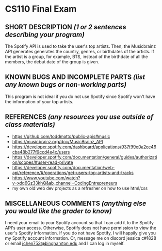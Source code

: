 # CS110 Final Exam

## SHORT DESCRIPTION *(1 or 2 sentences describing your program)*
The Spotify API is used to take the user's top artists. Then, the Musicbrainz API generates generates the country, genres, or birthdates of the artists. If the artist is a group, for example, BTS, instead of the birthdate of all the members, the debut date of the group is given.

## KNOWN BUGS AND INCOMPLETE PARTS *(list any known bugs or non-working parts)*
This program is not ideal if you do not use Spotify since Spotify won't have the information of your top artists.

## REFERENCES *(any resources you use outside of class materials)*
- https://github.com/toddmotto/public-apis#music
- https://musicbrainz.org/doc/MusicBrainz_API
- https://developer.spotify.com/dashboard/applications/937f99e0a2cc46cba48b377f9ccd4e4c/users
- https://developer.spotify.com/documentation/general/guides/authorization/scopes/#user-read-private
- https://developer.spotify.com/documentation/web-api/reference/#/operations/get-users-top-artists-and-tracks
- https://www.youtube.com/watch?v=xdq6Gz33khQ&ab_channel=CodingEntrepreneurs
- my own old web dev projects as a refresher on how to use html/css

## MISCELLANEOUS COMMENTS *(anything else you would like the grader to know)*
I need your email to your Spotify account so that I can add it to the Spotify API's user access. Otherwise, Spotify does not have permission to view the user's Spotify information. If you do not have Spotify, I will happily give you my Spotify account information. Or, message me on discord jessica c#1828 or email jchen753@binghamton.edu and I can log in myself.